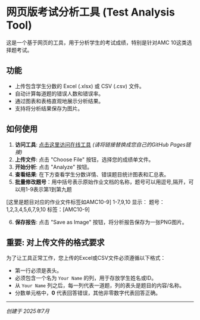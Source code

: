# 网页版考试分析工具 (Test Analysis Tool)

这是一个基于网页的工具，用于分析学生的考试成绩，特别是针对AMC 10这类选择题考试。

## 功能
-   上传包含学生分数的 Excel (.xlsx) 或 CSV (.csv) 文件。
-   自动计算每道题的错误人数和错误率。
-   通过图表和表格直观地展示分析结果。
-   支持将分析结果保存为图片。

## 如何使用
1.  **访问工具**: [点击这里访问在线工具](https://your-username.github.io/your-repo-name/amc10_analysis_final.html)  *(请将链接替换成您自己的GitHub Pages链接)*
2.  **上传文件**: 点击 "Choose File" 按钮，选择您的成绩单文件。
3.  **开始分析**: 点击 "Analyze" 按钮。
4.  **查看结果**: 在下方查看学生分数详情、错误题目统计图表和汇总表。
5.  **批量修改题号**：用中括号表示原始作业文档的名称，题号可以用逗号,隔开，可以用1-9表示第1到第九题

[这里是题目对应的作业文件标签如AMC10-9] 1-7,9,10
显示：
题号：1,2,3,4,5,6,7,9,10
标签：[AMC10-9]

6.  **保存报告**: 点击 "Save as Image" 按钮，将分析报告保存为一张PNG图片。

## **重要**: 对上传文件的格式要求
为了让工具正常工作，您上传的Excel或CSV文件必须遵循以下格式：
-   第一行必须是表头。
-   必须包含一个名为 `Your Name` 的列，用于存放学生姓名或ID。
-   从 `Your Name` 列之后，每一列代表一道题，列的表头是题目的内容/名称。
-   分数单元格中，**0** 代表回答错误，其他非零数字代表回答正确。

---
*创建于 2025年7月*
